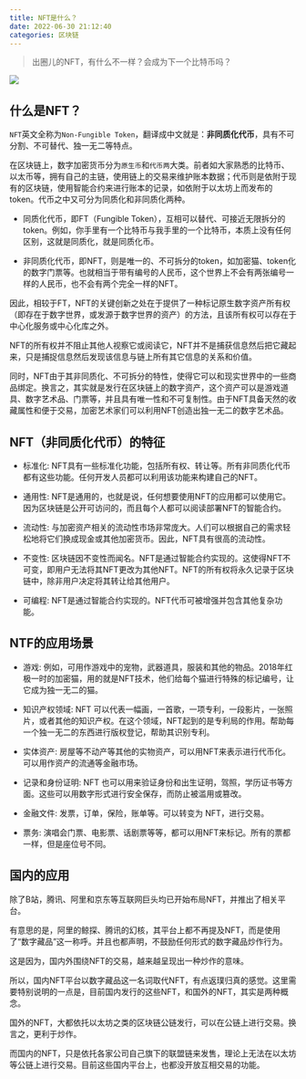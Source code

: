 ```yaml
---
title: NFT是什么？
date: 2022-06-30 21:12:40
categories: 区块链
---
```

>出圈儿的NFT，有什么不一样？会成为下一个比特币吗？

![](https://upload-images.jianshu.io/upload_images/10024246-69bb489c78628b59.png?imageMogr2/auto-orient/strip%7CimageView2/2/w/1240)
## 什么是NFT？
`NFT`英文全称为`Non-Fungible Token`，翻译成中文就是：**非同质化代币**，具有不可分割、不可替代、独一无二等特点。

在区块链上，数字加密货币分为`原生币`和`代币两`大类。前者如大家熟悉的比特币、以太币等，拥有自己的主链，使用链上的交易来维护账本数据；代币则是依附于现有的区块链，使用智能合约来进行账本的记录，如依附于以太坊上而发布的token。代币之中又可分为同质化和非同质化两种。

- 同质化代币，即FT（Fungible Token），互相可以替代、可接近无限拆分的token。例如，你手里有一个比特币与我手里的一个比特币，本质上没有任何区别，这就是同质化，就是同质化币。

- 非同质化代币，即NFT，则是唯一的、不可拆分的token，如加密猫、token化的数字门票等。也就相当于带有编号的人民币，这个世界上不会有两张编号一样的人民币，也不会有两个完全一样的NFT。

因此，相较于FT，NFT的关键创新之处在于提供了一种标记原生数字资产所有权（即存在于数字世界，或发源于数字世界的资产）的方法，且该所有权可以存在于中心化服务或中心化库之外。

NFT的所有权并不阻止其他人视察它或阅读它，NFT并不是捕获信息然后把它藏起来，只是捕捉信息然后发现该信息与链上所有其它信息的关系和价值。

同时，NFT由于其非同质化、不可拆分的特性，使得它可以和现实世界中的一些商品绑定。换言之，其实就是发行在区块链上的数字资产，这个资产可以是游戏道具、数字艺术品、门票等，并且具有唯一性和不可复制性。由于NFT具备天然的收藏属性和便于交易，加密艺术家们可以利用NFT创造出独一无二的数字艺术品。
## NFT（非同质化代币）的特征

- 标准化: NFT具有一些标准化功能，包括所有权、转让等。所有非同质化代币都有这些功能。任何开发人员都可以利用该功能来构建自己的NFT。

- 通用性: NFT是通用的，也就是说，任何想要使用NFT的应用都可以使用它。因为区块链是公开可访问的，而且每个人都可以阅读部署NFT的智能合约。

- 流动性: 与加密资产相关的流动性市场非常庞大。人们可以根据自己的需求轻松地将它们换成现金或其他加密货币。因此，NFT具有很高的流动性。

- 不变性: 区块链因不变性而闻名。NFT是通过智能合约实现的。这使得NFT不可变，即用户无法将其NFT更改为其他NFT。NFT的所有权将永久记录于区块链中，除非用户决定将其转让给其他用户。

- 可编程: NFT是通过智能合约实现的。NFT代币可被增强并包含其他复杂功能。
## NTF的应用场景
- 游戏: 例如，可用作游戏中的宠物，武器道具，服装和其他的物品。2018年红极一时的加密猫，用的就是NFT技术，他们给每个猫进行特殊的标记编号，让它成为独一无二的猫。

- 知识产权领域: NFT 可以代表一幅画，一首歌，一项专利，一段影片，一张照片，或者其他的知识产权。在这个领域，NFT起到的是专利局的作用。帮助每一个独一无二的东西进行版权登记，帮助其识别专利。

- 实体资产: 房屋等不动产等其他的实物资产，可以用NFT来表示进行代币化。可以用作资产的流通等金融市场。

- 记录和身份证明: NFT 也可以用来验证身份和出生证明，驾照，学历证书等方面。这些可以用数字形式进行安全保存，而防止被滥用或篡改。

- 金融文件: 发票，订单，保险，账单等。可以转变为 NFT，进行交易。

- 票务: 演唱会门票、电影票、话剧票等等，都可以用NFT来标记。所有的票都一样，但是座位号不同。
## 国内的应用
除了B站，腾讯、阿里和京东等互联网巨头均已开始布局NFT，并推出了相关平台。

有意思的是，阿里的鲸探、腾讯的幻核，其平台上都不再提及NFT，而是使用了“数字藏品”这一称呼。并且也都声明，不鼓励任何形式的数字藏品炒作行为。

这是因为，国内外围绕NFT的交易，越来越呈现出一种炒作的意味。

所以，国内NFT平台以数字藏品这一名词取代NFT，有点返璞归真的感觉。这里需要特别说明的一点是，目前国内发行的这些NFT，和国外的NFT，其实是两种概念。

国外的NFT，大都依托以太坊之类的区块链公链发行，可以在公链上进行交易。换言之，更利于炒作。

而国内的NFT，只是依托各家公司自己旗下的联盟链来发售，理论上无法在以太坊等公链上进行交易。目前这些国内平台上，也都没开放互相交易的功能。

